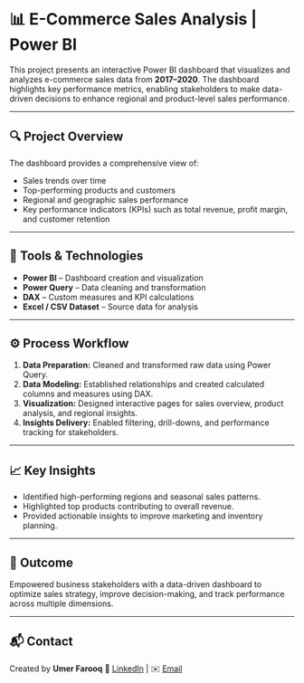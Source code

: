 # 📊 E-Commerce Sales Analysis | Power BI

This project presents an interactive Power BI dashboard that visualizes and analyzes e-commerce sales data from **2017–2020**. The dashboard highlights key performance metrics, enabling stakeholders to make data-driven decisions to enhance regional and product-level sales performance.

---

## 🔍 Project Overview

The dashboard provides a comprehensive view of:

* Sales trends over time
* Top-performing products and customers
* Regional and geographic sales performance
* Key performance indicators (KPIs) such as total revenue, profit margin, and customer retention

---

## 🧰 Tools & Technologies

* **Power BI** – Dashboard creation and visualization
* **Power Query** – Data cleaning and transformation
* **DAX** – Custom measures and KPI calculations
* **Excel / CSV Dataset** – Source data for analysis

---

## ⚙️ Process Workflow

1. **Data Preparation:** Cleaned and transformed raw data using Power Query.
2. **Data Modeling:** Established relationships and created calculated columns and measures using DAX.
3. **Visualization:** Designed interactive pages for sales overview, product analysis, and regional insights.
4. **Insights Delivery:** Enabled filtering, drill-downs, and performance tracking for stakeholders.

---

## 📈 Key Insights

* Identified high-performing regions and seasonal sales patterns.
* Highlighted top products contributing to overall revenue.
* Provided actionable insights to improve marketing and inventory planning.

---

## 🚀 Outcome

Empowered business stakeholders with a data-driven dashboard to optimize sales strategy, improve decision-making, and track performance across multiple dimensions.

---

## 📬 Contact

Created by **Umer Farooq**
💼 [LinkedIn](https://www.linkedin.com/in/umer-farooq-2215b5222/) | ✉️ [Email](mailto:ufarooq211339@email.com)
